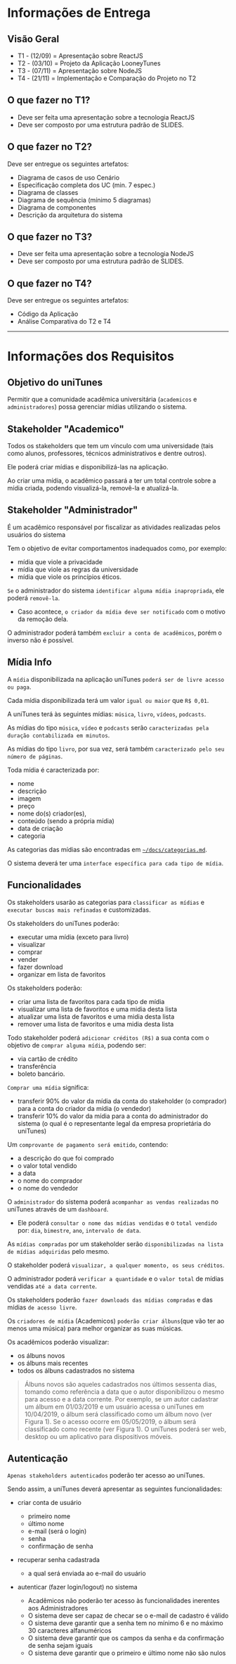 # Informações de Entrega

## Visão Geral
- T1 - (12/09) = Apresentação sobre ReactJS
- T2 - (03/10) = Projeto da Aplicação LooneyTunes
- T3 - (07/11) = Apresentação sobre NodeJS
- T4 - (21/11) = Implementação e Comparação do Projeto no T2

## O que fazer no T1?
- Deve ser feita uma apresentação sobre a tecnologia ReactJS
- Deve ser composto por uma estrutura padrão de SLIDES.

## O que fazer no T2?
Deve ser entregue os seguintes artefatos:

- Diagrama de casos de uso Cenário
- Especificação completa dos UC (min. 7 espec.)
- Diagrama de classes 
- Diagrama de sequência (mínimo 5 diagramas)
- Diagrama de componentes
- Descrição da arquitetura do sistema

## O que fazer no T3?
- Deve ser feita uma apresentação sobre a tecnologia NodeJS
- Deve ser composto por uma estrutura padrão de SLIDES.

## O que fazer no T4?
Deve ser entregue os seguintes artefatos:
- Código da Aplicação
- Análise Comparativa do T2 e T4

---

# Informações dos Requisitos

## Objetivo do uniTunes
Permitir que a comunidade acadêmica universitária (`academicos` e `administradores`) possa gerenciar mídias utilizando o sistema. 

## Stakeholder "Academico" 
Todos os stakeholders que tem um vínculo com uma universidade (tais como alunos, professores, técnicos administrativos e dentre outros). 

Ele poderá criar mídias e disponibilizá-las na aplicação. 

Ao criar uma mídia, o acadêmico passará a ter um total controle sobre a mídia criada, podendo visualizá-la, removê-la e atualizá-la. 

## Stakeholder "Administrador"
É um acadêmico responsável por fiscalizar as atividades realizadas pelos usuários do sistema

Tem o objetivo de evitar comportamentos inadequados como, por exemplo:
  - mídia que viole a privacidade
  - mídia que viole as regras da universidade
  - mídia que viole os princípios éticos. 

`Se` o administrador do sistema `identificar alguma mídia inapropriada`, ele poderá `removê-la`.
  - Caso acontece, `o criador da mídia deve ser notificado` com o motivo da remoção dela. 

O administrador poderá também `excluir a conta de acadêmicos`, porém o inverso não é possível.

## Mídia Info
A `mídia` disponibilizada na aplicação uniTunes `poderá ser de livre acesso ou paga`. 

Cada mídia disponibilizada terá um valor `igual ou maior` que `R$ 0,01`. 

A uniTunes terá às seguintes mídias: `música`, `livro`, `vídeos`, `podcasts`.

As mídias do tipo `música`, `vídeo` e `podcasts` serão `caracterizadas pela duração contabilizada em minutos`.

As mídias do tipo `livro`, por sua vez, será também `caracterizado pelo seu número de páginas`.

Toda mídia é caracterizada por:
- nome
- descrição
- imagem
- preço
- nome do(s) criador(es),
- conteúdo (sendo a própria mídia)
- data de criação
- categoria

As categorias das mídias são encontradas em [`~/docs/categorias.md`](https://github.com/LuisValgoi/unitunes-arq-software/blob/master/doc/categorias.md).

O sistema deverá ter uma `interface específica para cada tipo de mídia`.

## Funcionalidades
Os stakeholders usarão as categorias para `classificar as mídias` e `executar buscas mais refinadas` e customizadas.

Os stakeholders do uniTunes poderão:
- executar uma mídia (exceto para livro)
- visualizar
- comprar
- vender
- fazer download
- organizar em lista de favoritos

Os stakeholders poderão:
- criar uma lista de favoritos para cada tipo de mídia
- visualizar uma lista de favoritos e uma midia desta lista
- atualizar uma lista de favoritos e uma midia desta lista
- remover uma lista de favoritos e uma midia desta lista

Todo stakeholder poderá `adicionar créditos (R$)` a sua conta com o objetivo de `comprar alguma mídia`, podendo ser:
- via cartão de crédito
- transferência
- boleto bancário.

`Comprar uma mídia` significa:
- transferir 90% do valor da mídia da conta do stakeholder (o comprador) para a conta do criador da mídia (o vendedor)
- transferir 10% do valor da mídia para a conta do administrador do sistema (o qual é o representante legal da empresa proprietária do uniTunes)

Um `comprovante de pagamento será emitido`, contendo:
- a descrição do que foi comprado
- o valor total vendido
- a data
- o nome do comprador
- o nome do vendedor

O `administrador` do sistema poderá `acompanhar as vendas realizadas` no uniTunes através de um `dashboard`.
- Ele poderá `consultar o nome das mídias vendidas` e o `total vendido` por: `dia`, `bimestre`, `ano`, `intervalo de data`.

As `mídias compradas` por um stakeholder serão `disponibilizadas na lista de mídias adquiridas` pelo mesmo.

O stakeholder poderá `visualizar, a qualquer momento, os seus créditos`.

O administrador poderá `verificar a quantidade` e o `valor total` de mídias vendidas `até a data corrente`.

Os stakeholders poderão `fazer downloads das mídias compradas` e das mídias `de acesso livre`.

Os `criadores de mídia` (Academicos) `poderão criar álbuns`(que vão ter ao menos uma música) para melhor organizar as suas músicas.

Os acadêmicos poderão visualizar:
- os álbuns novos
- os álbuns mais recentes
- todos os álbuns cadastrados no sistema

> Álbuns novos são aqueles cadastrados nos últimos sessenta dias, tomando como referência a data que o
autor disponibilizou o mesmo para acesso e a data corrente. Por exemplo, se um autor cadastrar um álbum
em 01/03/2019 e um usuário acessa o uniTunes em 10/04/2019, o álbum será classificado como um álbum
novo (ver Figura 1). Se o acesso ocorre em 05/05/2019, o álbum será classificado como recente (ver Figura
1). O uniTunes poderá ser web, desktop ou um aplicativo para dispositivos móveis.

## Autenticação

`Apenas stakeholders autenticados` poderão ter acesso ao uniTunes.

Sendo assim, a uniTunes deverá apresentar as seguintes funcionalidades:
- criar conta de usuário
    - primeiro nome
    - último nome
    - e-mail (será o login)
    - senha
    - confirmação de senha

- recuperar senha cadastrada
  - a qual será enviada ao e-mail do usuário

- autenticar (fazer login/logout) no sistema
  - Acadêmicos não poderão ter acesso às funcionalidades inerentes aos Administradores
  - O sistema deve ser capaz de checar se o e-mail de cadastro é válido
  - O sistema deve garantir que a senha tem no mínimo 6 e no máximo 30 caracteres alfanuméricos
  - O sistema deve garantir que os campos da senha e da confirmação de senha sejam
iguais
  - O sistema deve garantir que o primeiro e último nome não são nulos